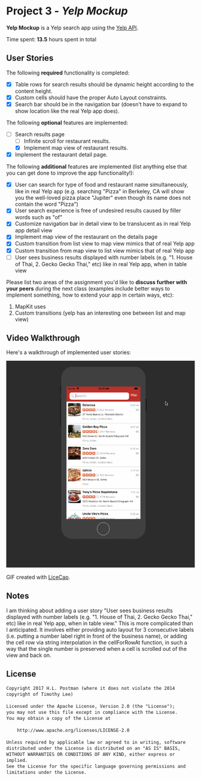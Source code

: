 
# Project 3 - *Yelp Mockup*

**Yelp Mockup** is a Yelp search app using the [Yelp API](http://www.yelp.com/developers/documentation/v2/search_api).

Time spent: **13.5** hours spent in total

## User Stories

The following **required** functionality is completed:

- [x] Table rows for search results should be dynamic height according to the content height.
- [x] Custom cells should have the proper Auto Layout constraints.
- [x] Search bar should be in the navigation bar (doesn't have to expand to show location like the real Yelp app does).

The following **optional** features are implemented:

- [ ] Search results page
   - [ ] Infinite scroll for restaurant results.
   - [x] Implement map view of restaurant results.
- [x] Implement the restaurant detail page.

The following **additional** features are implemented (list anything else that you can get done to improve the app functionality!):
- [x] User can search for type of food and restaurant name simultaneously, like in real Yelp app (e.g. searching "Pizza" in Berkeley, CA will show you the well-loved pizza place "Jupiter" even though its name does not contain the word "Pizza")
- [x] User search experience is free of undesired results caused by filler words such as "of"
- [x] Customize navigation bar in detail view to be translucent as in real Yelp app detail view
- [x] Implement map view of the restaurant on the details page
- [x] Custom transition from list view to map view mimics that of real Yelp app
- [x] Custom transition from map view to list view mimics that of real Yelp app
- [ ] User sees business results displayed with number labels (e.g. "1. House of Thai, 2. Gecko Gecko Thai," etc) like in real Yelp app, when in table view

Please list two areas of the assignment you'd like to **discuss further with your peers** during the next class (examples include better ways to implement something, how to extend your app in certain ways, etc):

1. MapKit uses
2. Custom transitions (yelp has an interesting one between list and map view)

## Video Walkthrough 

Here's a walkthrough of implemented user stories:

<img src='https://github.com/hlpostman/Yelp_Fall17/blob/master/YelpFall17_VideoWalkthrough.gif' title='Video Walkthrough' width='' alt='Video Walkthrough' />

GIF created with [LiceCap](http://www.cockos.com/licecap/).

## Notes

I am thinking about adding a user story "User sees business results displayed with number labels (e.g. "1. House of Thai, 2. Gecko Gecko Thai," etc) like in real Yelp app, when in table view."  This is more complicated than I anticipated.  It involves either providing auto layout for 3 consecutive labels (i.e. putting a number label right in front of the business name), or adding the cell row via string interpolation in the cellForRowAt function, in such a way that the single number is preserved when a cell is scrolled out of the view and back on.

## License

    Copyright 2017 H.L. Postman (where it does not violate the 2014 copyright of Timothy Lee)

    Licensed under the Apache License, Version 2.0 (the "License");
    you may not use this file except in compliance with the License.
    You may obtain a copy of the License at

        http://www.apache.org/licenses/LICENSE-2.0

    Unless required by applicable law or agreed to in writing, software
    distributed under the License is distributed on an "AS IS" BASIS,
    WITHOUT WARRANTIES OR CONDITIONS OF ANY KIND, either express or implied.
    See the License for the specific language governing permissions and
    limitations under the License.
